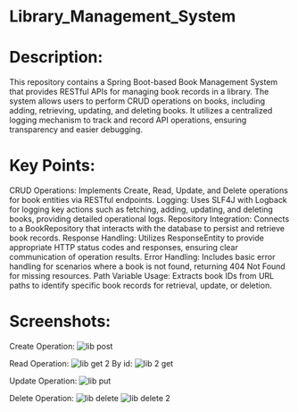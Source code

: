 # Library_Management_System

# Description:
This repository contains a Spring Boot-based Book Management System that provides RESTful APIs for managing book records in a library. The system allows users to perform CRUD operations on books, including adding, retrieving, updating, and deleting books. It utilizes a centralized logging mechanism to track and record API operations, ensuring transparency and easier debugging.

# Key Points:
CRUD Operations: Implements Create, Read, Update, and Delete operations for book entities via RESTful endpoints.
Logging: Uses SLF4J with Logback for logging key actions such as fetching, adding, updating, and deleting books, providing detailed operational logs.
Repository Integration: Connects to a BookRepository that interacts with the database to persist and retrieve book records.
Response Handling: Utilizes ResponseEntity to provide appropriate HTTP status codes and responses, ensuring clear communication of operation results.
Error Handling: Includes basic error handling for scenarios where a book is not found, returning 404 Not Found for missing resources.
Path Variable Usage: Extracts book IDs from URL paths to identify specific book records for retrieval, update, or deletion.

# Screenshots:
Create Operation:
![lib post](https://github.com/user-attachments/assets/c640dbd3-012c-4660-b419-b0067c54e234)

Read Operation:
![lib get 2](https://github.com/user-attachments/assets/93d4f70d-2e7f-463e-9e13-7c40dbb0495a)
By id:
![lib 2 get](https://github.com/user-attachments/assets/5cf2cdc0-31e1-4795-ab03-b8354c6439e1)

Update Operation:
![lib put](https://github.com/user-attachments/assets/e9a52b15-3863-4031-b95a-06cbdb60c34d)

Delete Operation:
![lib delete](https://github.com/user-attachments/assets/0fa918f9-5eb8-4f99-8ea9-4d08f122a382)
![lib delete 2](https://github.com/user-attachments/assets/ef70bab8-ec71-4b67-bc3e-21c12ef90259)


